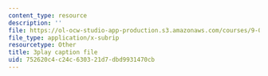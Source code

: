 ```yaml
---
content_type: resource
description: ''
file: https://ol-ocw-studio-app-production.s3.amazonaws.com/courses/9-04-sensory-systems-fall-2013/752620c4c24c630321d7dbd9931470cb_A0KpTR_Ujks.srt
file_type: application/x-subrip
resourcetype: Other
title: 3play caption file
uid: 752620c4-c24c-6303-21d7-dbd9931470cb
---
```

